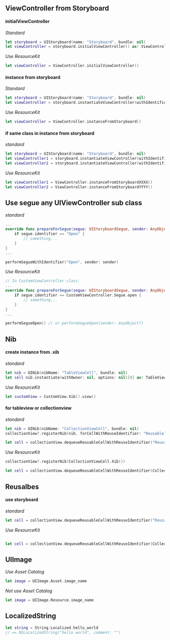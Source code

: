 ## ViewController from Storyboard

#### initialViewController

_Standard_
```swift
let storyboard = UIStoryboard(name: "Storyboard", bundle: nil)
let viewController = storyboard.initialViewController() as! ViewController
```

_Use ResourceKit_
```swift
let viewController = ViewController.initialViewController()
```

#### instance from storyboard
_Standard_
```swift
let storyboard = UIStoryboard(name: "Storyboard", bundle: nil)
let viewController = storyboard.instantiateViewController(withIdentifier: "XXXX") as! ViewController
```

_Use ResourceKit_
```swift
let viewController = ViewController.instanceFromStoryboard()
```

#### if same class in instance from storyboard  
_standard_
```swift
let storyboard = UIStoryboard(name: "Storyboard", bundle: nil)
let viewController1 = storyboard.instantiateViewController(withIdentifier: "XXXX") as! ViewController
let viewController2 = storyboard.instantiateViewController(withIdentifier: "YYYY") as! ViewController
```

_Use ResourceKit_
```swift
let viewController1 = ViewController.instanceFromStoryboardXXXX()
let viewController2 = ViewController.instanceFromStoryboardYYYY()
```

## Use segue any UIViewController sub class

_standard_
```swift
...
override func prepareForSegue(segue: UIStoryboardSegue, sender: AnyObject?) {
    if segue.identifier == "Open" {
        // something...
    }
}
...

performSegueWithIdentifier("Open", sender: sender)
```

_Use ResourceKit_
```swift
// In CustomViewController class.
...
override func prepareForSegue(segue: UIStoryboardSegue, sender: AnyObject?) {
    if segue.identifier == CustomViewController.Segue.open {
        // something...
    }
}
...

performSegueOpen() // or performSegueOpen(sender: AnyObject?)
```

## Nib
#### create instance from .xib
_standard_
```swift
let nib = UINib(nibName: "TableViewCell", bundle: nil)
let cell nib.instantiate(withOwner: nil, options: nil)[0] as! TableViewCell
```

_Use ResourceKit_
```swift
let customView = CustomView.Xib().view()
```
#### for tableview or collectionview
_standard_
```swift
let nib = UINib(nibName: "CollectionViewCell", bundle: nil)
collectionView?.registerNib(nib, forCellWithReuseIdentifier: "ReusableIdentifier")

let cell = collectionView.dequeueReusableCellWithReuseIdentifier("ReusableIdentifier", forIndexPath: indexPath) as! CollectionViewCell

```

_Use ResourceKit_
```swift
collectionView?.registerNib(CollectionViewCell.Xib())

let cell = collectionView.dequeueReusableCellWithReuseIdentifier(CollectionViewCell.Xib().name, forIndexPath: indexPath) as! CollectionViewCell
```

## Reusalbes
#### use storyboard
_standard_
```swift
let cell = collectionView.dequeueReusableCellWithReuseIdentifier("ReusableIdentifier", forIndexPath: indexPath) as! CollectionViewCell
```

_Use ResourceKit_
```swift

let cell = collectionView.dequeueReusableCellWithReuseIdentifier(CollectionViewCell.Reusable.ReuseIdentifier, forIndexPath: indexPath) as! CollectionViewCell
```

## UIImage
_Use Asset Catalog_
```swift
let image = UIImage.Asset.image_name
```

_Not use Asset Catalog_
```swift
let image = UIImage.Resource.image_name
```

## LocalizedString
```swift
let string = String.Localized.hello_world
// == NSLocalizedString("hello world", comment: "")
```
